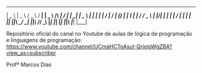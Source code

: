   ___   ___    ___     ___   ___     _     __  __   ___   ___   ___   ___ 
 | _ \ | _ \  / _ \   / __| | _ \   /_\   |  \/  | | __| | _ \ | __| | __|
 |  _/ |   / | (_) | | (_ | |   /  / _ \  | |\/| | | _|  |   / | _|  | _| 
 |_|   |_|_\  \___/   \___| |_|_\ /_/ \_\ |_|  |_| |_|   |_|_\ |___| |___|

Repositório oficial do canal no Youtube de aulas de lógica de programação e
linguagens de programação: https://www.youtube.com/channel/UCmaHCToAsuI-QrjejpWgZBA?view_as=subscriber

Profº Marcos Dias
